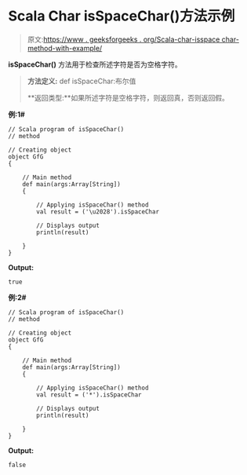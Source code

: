 # Scala Char isSpaceChar()方法示例

> 原文:[https://www . geeksforgeeks . org/Scala-char-isspace char-method-with-example/](https://www.geeksforgeeks.org/scala-char-isspacechar-method-with-example/)

**isSpaceChar()** 方法用于检查所述字符是否为空格字符。

> **方法定义:** def isSpaceChar:布尔值
> 
> **返回类型:**如果所述字符是空格字符，则返回真，否则返回假。

**例:1#**

```
// Scala program of isSpaceChar()
// method

// Creating object
object GfG
{ 

    // Main method
    def main(args:Array[String])
    {

        // Applying isSpaceChar() method 
        val result = ('\u2028').isSpaceChar

        // Displays output
        println(result)

    }
} 
```

**Output:**

```
true

```

**例:2#**

```
// Scala program of isSpaceChar()
// method

// Creating object
object GfG
{ 

    // Main method
    def main(args:Array[String])
    {

        // Applying isSpaceChar() method
        val result = ('*').isSpaceChar

        // Displays output
        println(result)

    }
} 
```

**Output:**

```
false

```